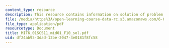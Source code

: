 ```yaml
---
content_type: resource
description: This resource contains information on solution of problem on OOP.
file: /media/https%3A/open-learning-course-data-rc.s3.amazonaws.com/6-01sc-introduction-to-electrical-engineering-and-computer-science-i-spring-2011/df24ab953dad12be20474e0181f8fc58_MIT6_01SCS11_mid01_F10_sol.pdf
file_type: application/pdf
resourcetype: Document
title: MIT6_01SCS11_mid01_F10_sol.pdf
uid: df24ab95-3dad-12be-2047-4e0181f8fc58
---
```

